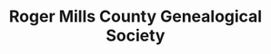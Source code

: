 ---
layout: repo
title: "Roger Mills County Genealogical Society"
id: 24242
permalink: repos/24242/
---